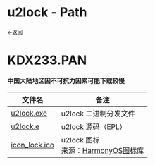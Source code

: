 # u2lock - Path
<small><a href="./index">←返回</a></small><br>

# KDX233.PAN
**中国大陆地区因不可抗力因素可能下载较慢**

| 文件名 | 备注 |
|-|-|
| [u2lock.exe](https://kdx233.github.io/res/projects/u2lock/u2lock.exe)|u2lock 二进制分发文件|
| [u2lock.e](https://kdx233.github.io/res/projects/u2lock/u2lock.e)|u2lock 源码（EPL）|
| [icon_lock.ico](https://kdx233.github.io/res/projects/u2lock/icon_lock.ico)|u2lock 图标<br>来源：[HarmonyOS图标库](https://developer.harmonyos.com/cn/design/harmonyos-icon/)|

